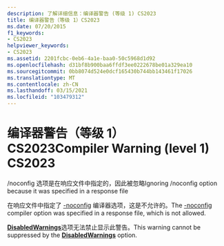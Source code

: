 ```yaml
---
description: 了解详细信息：编译器警告 (等级 1) CS2023
title: 编译器警告（等级 1）CS2023
ms.date: 07/20/2015
f1_keywords:
- CS2023
helpviewer_keywords:
- CS2023
ms.assetid: 2201fcbc-0eb6-4a1e-baa0-50c5968d1d92
ms.openlocfilehash: d31bf8b900baa6ffdf3ee0222678be01a329ea10
ms.sourcegitcommit: 0bb8074d524e0dcf165430b744bb143461f17026
ms.translationtype: MT
ms.contentlocale: zh-CN
ms.lasthandoff: 03/15/2021
ms.locfileid: "103479312"
---
```

# <a name="compiler-warning-level-1-cs2023"></a><span data-ttu-id="fba05-103">编译器警告（等级 1）CS2023</span><span class="sxs-lookup"><span data-stu-id="fba05-103">Compiler Warning (level 1) CS2023</span></span>

<span data-ttu-id="fba05-104">/noconfig 选项是在响应文件中指定的，因此被忽略</span><span class="sxs-lookup"><span data-stu-id="fba05-104">Ignoring /noconfig option because it was specified in a response file</span></span>  
  
 <span data-ttu-id="fba05-105">在响应文件中指定了 [-noconfig](../language-reference/compiler-options/miscellaneous.md#noconfig) 编译器选项，这是不允许的。</span><span class="sxs-lookup"><span data-stu-id="fba05-105">The [-noconfig](../language-reference/compiler-options/miscellaneous.md#noconfig) compiler option was specified in a response file, which is not allowed.</span></span>  
  
 <span data-ttu-id="fba05-106">[**DisabledWarnings**](../language-reference/compiler-options/errors-warnings.md#disabledwarnings)选项无法禁止显示此警告。</span><span class="sxs-lookup"><span data-stu-id="fba05-106">This warning cannot be suppressed by the [**DisabledWarnings**](../language-reference/compiler-options/errors-warnings.md#disabledwarnings) option.</span></span>

